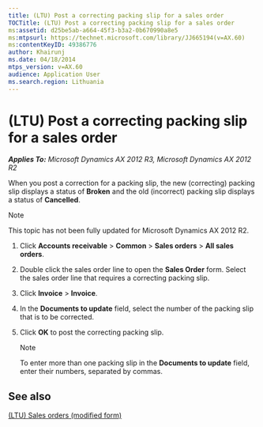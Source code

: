 ```yaml
---
title: (LTU) Post a correcting packing slip for a sales order
TOCTitle: (LTU) Post a correcting packing slip for a sales order
ms:assetid: d25be5ab-a664-45f3-b3a2-0b670990a8e5
ms:mtpsurl: https://technet.microsoft.com/library/JJ665194(v=AX.60)
ms:contentKeyID: 49386776
author: Khairunj
ms.date: 04/18/2014
mtps_version: v=AX.60
audience: Application User
ms.search.region: Lithuania
---
```


# (LTU) Post a correcting packing slip for a sales order 


_**Applies To:** Microsoft Dynamics AX 2012 R3, Microsoft Dynamics AX 2012 R2_

When you post a correction for a packing slip, the new (correcting) packing slip displays a status of **Broken** and the old (incorrect) packing slip displays a status of **Cancelled**.


> [!NOTE]
> <P>This topic has not been fully updated for Microsoft Dynamics AX 2012 R2.</P>



1.  Click **Accounts receivable** \> **Common** \> **Sales orders** \> **All sales orders**.

2.  Double click the sales order line to open the **Sales Order** form. Select the sales order line that requires a correcting packing slip.

3.  Click **Invoice** \> **Invoice**.

4.  In the **Documents to update** field, select the number of the packing slip that is to be corrected.

5.  Click **OK** to post the correcting packing slip.
    

    > [!NOTE]
    > <P>To enter more than one packing slip in the <STRONG>Documents to update</STRONG> field, enter their numbers, separated by commas.</P>



## See also

[(LTU) Sales orders (modified form)](https://technet.microsoft.com/library/jj678097\(v=ax.60\))

  


